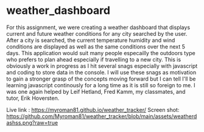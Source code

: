 # weather_dashboard

For this assignment, we were creating a weather dashboard that displays current and future weather conditions for any city searched by the user.  After a city is searched, the current temperature humidity and wind conditions are displayed as well as the same conditions over the next 5 days.  This application would suit many people especailly the outdoors type who prefers to plan ahead especially if travelling to a new city.  This is obviously a work in progress as I hit several snags especially with javascript and coding to store data in the console.  I will use these snags as motivation to gain a stronger grasp of the concepts moving forward but I can tell I'll be learning javascript continously for a long time as it is still so foreign to me.  I was one again helped by Leif Hetland, Fred Kamm, my classmates, and tutor, Erik Hoversten.  

Live link :  https://myroman81.github.io/weather_tracker/
Screen shot:  https://github.com/Myroman81/weather_tracker/blob/main/assets/weatherdashss.png?raw=true